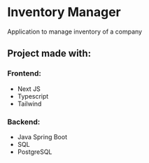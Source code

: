 # Inventory Manager
Application to manage inventory of a company 


## Project made with: 

### Frontend: 
- Next JS
- Typescript
- Tailwind

### Backend: 
- Java Spring Boot
- SQL
- PostgreSQL
